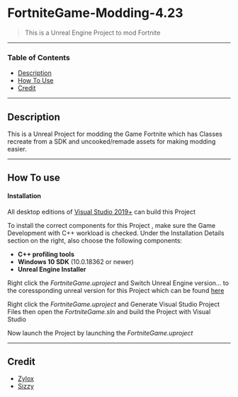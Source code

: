 # FortniteGame-Modding-4.23

> This is a Unreal Engine Project to mod Fortnite

---

### Table of Contents

- [Description](#description)
- [How To Use](#how-to-use)
- [Credit](#credit)

---

## Description

This is a Unreal Project for modding the Game Fortnite which has Classes recreate from a SDK and uncooked/remade assets for making modding easier.


---

## How To use

#### Installation

All desktop editions of [Visual Studio 2019+]((http://www.visualstudio.com/products/visual-studio-community-vs)) can build this Project

To install the correct components for this Project , make sure the Game Development with C++ workload is checked. Under the Installation Details section on the right, also choose the following components:
-   **C++ profiling tools**
-   **Windows 10 SDK** (10.0.18362 or newer)
-   **Unreal Engine Installer**

Right click the *FortniteGame.uproject* and Switch Unreal Engine version... to the coressponding unreal version for this Project which can be found [here](https://drive.google.com/u/1/uc?id=18_WeNsO-NSCEP-WNFmmi2ugSUSfEbsgQ&export=download)

Right click the *FortniteGame.uproject* and Generate Visual Studio Project Files then open the *FortniteGame.sln* and build the Project with Visual Studio

Now launch the Project by launching the *FortniteGame.uproject*

---

## Credit

- [Zylox](https://twitter.com/zyloxmods)
- [Sizzy](https://twitter.com/mgSizzy)
